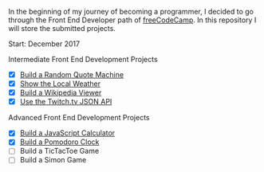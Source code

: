 In the beginning of my journey of becoming a programmer, I decided to go through the Front End Developer path of [freeCodeCamp](www.freecodecamp.org). In this repository I will store the submitted projects.

Start:  December 2017

Intermediate Front End Development Projects

- [x] [Build a Random Quote Machine](https://github.com/Miffili/freeCodeCamp/tree/master/FED-randomquotemachine)  
- [x] [Show the Local Weather](https://github.com/Miffili/freeCodeCamp/tree/master/FED-weatherapp)  
- [x] [Build a Wikipedia Viewer](https://github.com/Miffili/freeCodeCamp/tree/master/FED-wikipediaviewer)  
- [x] [Use the Twitch.tv JSON API](https://github.com/Miffili/freeCodeCamp/tree/master/FED-twitchAPIproject)

Advanced Front End Development Projects

- [x] [Build a JavaScript Calculator](https://github.com/Miffili/freeCodeCamp/tree/master/FED-JScalculator)  
- [x] [Build a Pomodoro Clock](https://github.com/Miffili/freeCodeCamp/tree/master/FED-pomodoroclock)  
- [ ] Build a TicTacToe Game  
- [ ] Build a Simon Game
